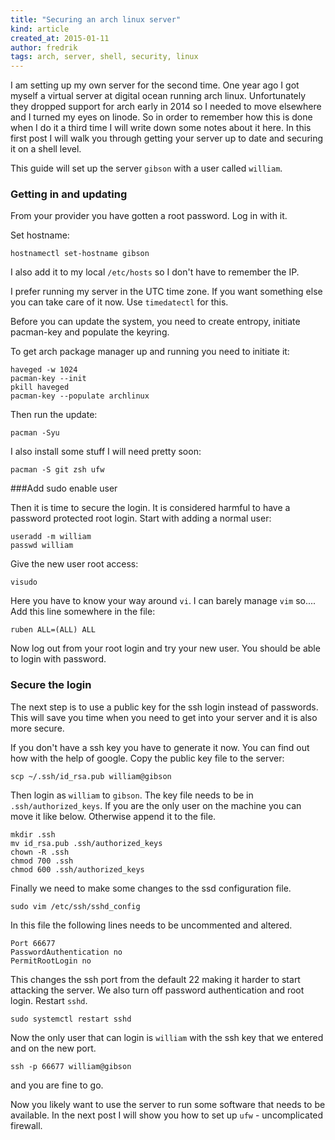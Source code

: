 ```yaml
---
title: "Securing an arch linux server"
kind: article
created_at: 2015-01-11
author: fredrik
tags: arch, server, shell, security, linux
---
```


I am setting up my own server for the second time. One year ago I got myself a virtual server at digital ocean running arch linux. Unfortunately they dropped support for arch early in 2014 so I needed to move elsewhere and I turned my eyes on linode. So in order to remember how this is done when I do it a third time I will write down some notes about it here. In this first post I will walk you through getting your server up to date and securing it on a shell level.

This guide will set up the server `gibson`  with a user called `william`.

### Getting in and updating

From your provider you have gotten a root password. Log in with it.

Set hostname:
    
    hostnamectl set-hostname gibson

I also add it to my local `/etc/hosts` so I don't have to remember the IP.

I prefer running my server in the UTC time zone. If you want something else you can take care of it now. Use `timedatectl` for this.

Before you can update the system, you need to create entropy, initiate pacman-key and populate the keyring.

To get arch package manager up and running you need to initiate it:

    haveged -w 1024
    pacman-key --init
    pkill haveged
    pacman-key --populate archlinux

Then run the update:

    pacman -Syu

I also install some stuff I will need pretty soon:

    pacman -S git zsh ufw

###Add sudo enable user

Then it is time to secure the login. It is considered harmful to have a password protected root login. Start with adding a normal user:

    useradd -m william
    passwd william

Give the new user root access:

    visudo

Here you have to know your way around `vi`. I can barely manage `vim` so....
Add this line somewhere in the file:

    ruben ALL=(ALL) ALL

Now log out from your root login and try your new user. You should be able to login with password.

### Secure the login

The next step is to use a public key for the ssh login instead of passwords. This will save you time when you need to get into your server and it is also more secure. 

If you don't have a ssh key you have to generate it now. You can find out how with the help of google. Copy the public key file to the server:

    scp ~/.ssh/id_rsa.pub william@gibson

Then login as `william` to `gibson`. The key file needs to be in `.ssh/authorized_keys`. If you are the only user on the machine you can move it like below. Otherwise append it to the file.

    mkdir .ssh
    mv id_rsa.pub .ssh/authorized_keys
    chown -R .ssh
    chmod 700 .ssh
    chmod 600 .ssh/authorized_keys

Finally we need to make some changes to the ssd configuration file.

    sudo vim /etc/ssh/sshd_config

In this file the following lines needs to be uncommented and altered.

    Port 66677
    PasswordAuthentication no          
    PermitRootLogin no

This changes the ssh port from the default 22 making it harder to start attacking the server. We also turn off password authentication and root login. Restart `sshd`.

    sudo systemctl restart sshd

Now the only user that can login is `william` with the ssh key that we entered and on the new port.

    ssh -p 66677 william@gibson

and you are fine to go.

Now you likely want to use the server to run some software that needs to be available. In the next post I will show you how to set up `ufw` - uncomplicated firewall.
